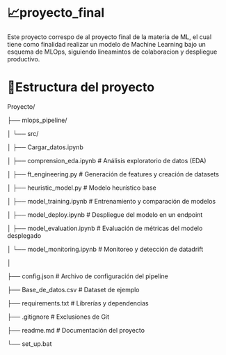 #  📈proyecto_final
Este proyecto correspo de al proyecto final de la materia de ML, el cual tiene como finalidad realizar un modelo de Machine Learning bajo un esquema de MLOps, siguiendo lineamintos de colaboracion y despliegue productivo.

# 🧾Estructura del proyecto
Proyecto/

├── mlops_pipeline/

│   └── src/

│       ├── Cargar_datos.ipynb 

│       ├── comprension_eda.ipynb           # Análisis exploratorio de datos (EDA)

│       ├── ft_engineering.py               # Generación de features y creación de datasets

│       ├── heuristic_model.py              # Modelo heurístico base

│       ├── model_training.ipynb            # Entrenamiento y comparación de modelos

│       ├── model_deploy.ipynb              # Despliegue del modelo en un endpoint

│       ├── model_evaluation.ipynb          # Evaluación de métricas del modelo desplegado

│       └── model_monitoring.ipynb          # Monitoreo y detección de datadrift

│

├── config.json                             # Archivo de configuración del pipeline

├── Base_de_datos.csv                       # Dataset de ejemplo

├── requirements.txt                        # Librerías y dependencias

├── .gitignore                              # Exclusiones de Git

├── readme.md                               # Documentación del proyecto

└── set_up.bat     
